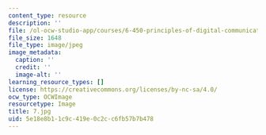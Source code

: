```yaml
---
content_type: resource
description: ''
file: /ol-ocw-studio-app/courses/6-450-principles-of-digital-communications-i-fall-2006/5e18e8b11c9c419e0c2cc6fb57b7b478_7.jpg
file_size: 1648
file_type: image/jpeg
image_metadata:
  caption: ''
  credit: ''
  image-alt: ''
learning_resource_types: []
license: https://creativecommons.org/licenses/by-nc-sa/4.0/
ocw_type: OCWImage
resourcetype: Image
title: 7.jpg
uid: 5e18e8b1-1c9c-419e-0c2c-c6fb57b7b478
---
```

